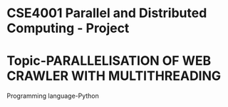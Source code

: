 # CSE4001 Parallel and Distributed Computing - Project
# Topic-PARALLELISATION OF WEB CRAWLER WITH MULTITHREADING
Programming language-Python
 
